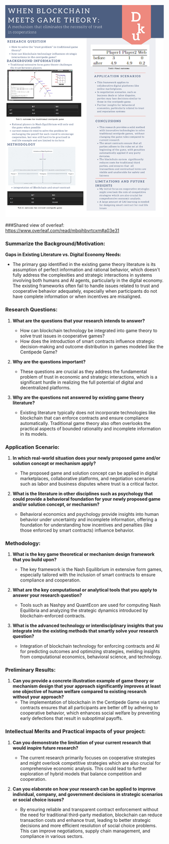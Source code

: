 ![poster](Graph/poster1.png)

###Shared view of overleaf: https://www.overleaf.com/read/mbqjhbvrtcxm#a03e31

### Summarize the Background/Motivation:
**Gaps in Existing Literature vs. Digital Economy Needs:**
- The primary gap identified in the existing game theory literature is its assumption of perfect information and rational behavior, which doesn't fully address the complexities and strategic interactions in systems involving both humans and AI agents, particularly in the digital economy. The existing frameworks often fail to handle issues related to trust and cooperative behavior adequately, especially when participants do not have complete information or when incentives are misaligned.

### Research Questions:
1. **What are the questions that your research intends to answer?**
   - How can blockchain technology be integrated into game theory to solve trust issues in cooperative games?
   - How does the introduction of smart contracts influence strategic decision-making and outcome distribution in games modeled like the Centipede Game?

2. **Why are the questions important?**
   - These questions are crucial as they address the fundamental problem of trust in economic and strategic interactions, which is a significant hurdle in realizing the full potential of digital and decentralized platforms.

3. **Why are the questions not answered by existing game theory literature?**
   - Existing literature typically does not incorporate technologies like blockchain that can enforce contracts and ensure compliance automatically. Traditional game theory also often overlooks the practical aspects of bounded rationality and incomplete information in its models.

### Application Scenario:
1. **In which real-world situation does your newly proposed game and/or solution concept or mechanism apply?**
   - The proposed game and solution concept can be applied in digital marketplaces, collaborative platforms, and negotiation scenarios such as labor and business disputes where trust is a critical factor.

2. **What is the literature in other disciplines such as psychology that could provide a behavioral foundation for your newly proposed game and/or solution concept, or mechanism?**
   - Behavioral economics and psychology provide insights into human behavior under uncertainty and incomplete information, offering a foundation for understanding how incentives and penalties (like those enforced by smart contracts) influence behavior.

### Methodology:
1. **What is the key game theoretical or mechanism design framework that you build upon?**
   - The key framework is the Nash Equilibrium in extensive form games, especially tailored with the inclusion of smart contracts to ensure compliance and cooperation.

2. **What are the key computational or analytical tools that you apply to answer your research question?**
   - Tools such as Nashpy and QuantEcon are used for computing Nash Equilibria and analyzing the strategic dynamics introduced by blockchain-enforced contracts.

3. **What is the advanced technology or interdisciplinary insights that you integrate into the existing methods that smartly solve your research question?**
   - Integration of blockchain technology for enforcing contracts and AI for predicting outcomes and optimizing strategies, melding insights from computational economics, behavioral science, and technology.

### Preliminary Results:
1. **Can you provide a concrete illustration example of game theory or mechanism design that your approach significantly improves at least one objective of human welfare compared to existing research without your approach?**
   - The implementation of blockchain in the Centipede Game via smart contracts ensures that all participants are better off by adhering to cooperative behavior, which enhances social welfare by preventing early defections that result in suboptimal payoffs.

### Intellectual Merits and Practical impacts of your project:
1. **Can you demonstrate the limitation of your current research that would inspire future research?**
   - The current research primarily focuses on cooperative strategies and might overlook competitive strategies which are also crucial for comprehensive economic analysis. This could lead to further exploration of hybrid models that balance competition and cooperation.

2. **Can you elaborate on how your research can be applied to improve individual, company, and government decisions in strategic scenarios or social choice issues?**
   - By ensuring reliable and transparent contract enforcement without the need for traditional third-party mediation, blockchain can reduce transaction costs and enhance trust, leading to better strategic decisions and more efficient resolution of social choice problems. This can improve negotiations, supply chain management, and compliance in various sectors.
